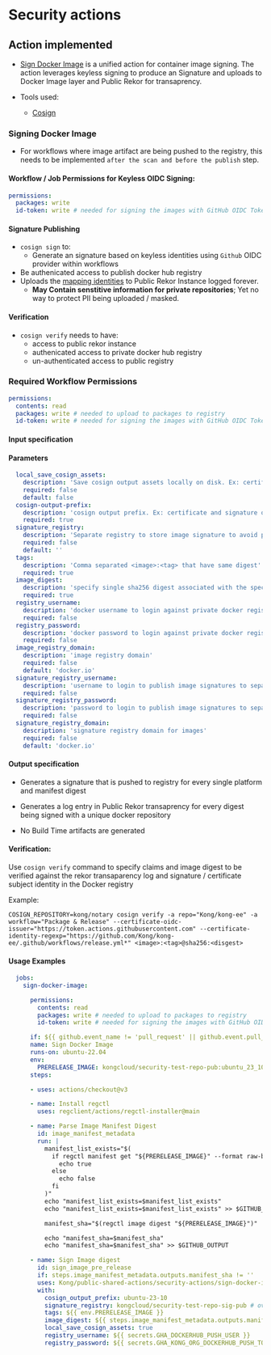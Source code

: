 # Security actions

## Action implemented

- [Sign Docker Image](./sign-docker-image/action.yml) is a unified action for container image signing. The action leverages keyless signing to produce an Signature and uploads to Docker Image layer and Public Rekor for transaprency.

- Tools used:
    - [Cosign](https://github.com/sigstore/cosign)
### Signing Docker Image

- For workflows where image artifact are being pushed to the registry, this needs to be implemented `after the scan and before the publish` step.

#### Workflow / Job Permissions for Keyless OIDC Signing:
```yaml
permissions:
  packages: write
  id-token: write # needed for signing the images with GitHub OIDC Token
```

#### Signature Publishing
- `cosign sign` to:
  -  Generate an signature based on keyless identities using `Github` OIDC provider within workflows
- Be authenicated access to publish docker hub registry
- Uploads the [mapping identities](https://github.com/sigstore/fulcio/blob/main/docs/oid-info.md) to Public Rekor Instance logged forever.
  - **May Contain senstitive information for private repositories**; Yet no way to protect PII being uploaded / masked.

#### Verification
- `cosign verify` needs to have:
  - access to public rekor instance
  - authenicated access to private docker hub registry
  - un-authenticated access to public registry

### Required Workflow Permissions

```yaml
permissions:
  contents: read
  packages: write # needed to upload to packages to registry
  id-token: write # needed for signing the images with GitHub OIDC Token
```

#### Input specification

#### Parameters

```yaml
  local_save_cosign_assets:
    description: 'Save cosign output assets locally on disk. Ex: certificate and signature of signed artifacts'
    required: false
    default: false
  cosign-output-prefix:
    description: 'cosign output prefix. Ex: certificate and signature of signed artifacts'
    required: true
  signature_registry:
    description: 'Separate registry to store image signature to avoid polluting image registry'
    required: false
    default: ''
  tags:
    description: 'Comma separated <image>:<tag> that have same digest'
    required: true
  image_digest:
    description: 'specify single sha256 digest associated with the specified image_registries'
    required: true
  registry_username:
    description: 'docker username to login against private docker registry'
    required: false
  registry_password:
    description: 'docker password to login against private docker registry'
    required: false
  image_registry_domain:
    description: 'image registry domain'
    required: false
    default: 'docker.io'
  signature_registry_username:
    description: 'username to login to publish image signatures to separate signature registry'
    required: false
  signature_registry_password:
    description: 'password to login to publish image signatures to separate signature registry'
    required: false
  signature_registry_domain:
    description: 'signature registry domain for images'
    required: false
    default: 'docker.io'

```
#### Output specification

- Generates a signature that is pushed to registry for every single platform and manifest digest

- Generates a log entry in Public Rekor transaprency for every digest being signed with a unique docker repository

- No Build Time artifacts are generated

#### Verification:
Use `cosign verify` command to specify claims and image digest to be verified against the rekor transaparency log and signature / certificate subject identity in the Docker registry

Example:
```
COSIGN_REPOSITORY=kong/notary cosign verify -a repo="Kong/kong-ee" -a workflow="Package & Release" --certificate-oidc-issuer="https://token.actions.githubusercontent.com" --certificate-identity-regexp="https://github.com/Kong/kong-ee/.github/workflows/release.yml*" <image>:<tag>@sha256:<disgest> 
```

#### Usage Examples

```yaml
  jobs:
    sign-docker-image:

      permissions:
        contents: read
        packages: write # needed to upload to packages to registry
        id-token: write # needed for signing the images with GitHub OIDC Token

      if: ${{ github.event_name != 'pull_request' || github.event.pull_request.head.repo.full_name == github.repository }}
      name: Sign Docker Image
      runs-on: ubuntu-22.04
      env:
        PRERELEASE_IMAGE: kongcloud/security-test-repo-pub:ubuntu_23_10 # multi arch image input
      steps:

      - uses: actions/checkout@v3

      - name: Install regctl
        uses: regclient/actions/regctl-installer@main

      - name: Parse Image Manifest Digest
        id: image_manifest_metadata
        run: |
          manifest_list_exists="$(
            if regctl manifest get "${PRERELEASE_IMAGE}" --format raw-body --require-list -v panic &> /dev/null; then
              echo true
            else
              echo false
            fi
          )"
          echo "manifest_list_exists=$manifest_list_exists"
          echo "manifest_list_exists=$manifest_list_exists" >> $GITHUB_OUTPUT

          manifest_sha="$(regctl image digest "${PRERELEASE_IMAGE}")"

          echo "manifest_sha=$manifest_sha"
          echo "manifest_sha=$manifest_sha" >> $GITHUB_OUTPUT

      - name: Sign Image digest
        id: sign_image_pre_release
        if: steps.image_manifest_metadata.outputs.manifest_sha != ''
        uses: Kong/public-shared-actions/security-actions/sign-docker-image@main
        with:
          cosign_output_prefix: ubuntu-23-10
          signature_registry: kongcloud/security-test-repo-sig-pub # overrides repository to push image signatures; defaults to image repository
          tags: ${{ env.PRERELEASE_IMAGE }}
          image_digest: ${{ steps.image_manifest_metadata.outputs.manifest_sha }}
          local_save_cosign_assets: true
          registry_username: ${{ secrets.GHA_DOCKERHUB_PUSH_USER }}
          registry_password: ${{ secrets.GHA_KONG_ORG_DOCKERHUB_PUSH_TOKEN }}
```